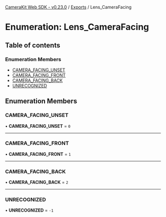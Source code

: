 [CameraKit Web SDK - v0.23.0](../README.md) / [Exports](../modules.md) / Lens\_CameraFacing

# Enumeration: Lens\_CameraFacing

## Table of contents

### Enumeration Members

- [CAMERA\_FACING\_UNSET](Lens_CameraFacing.md#camera_facing_unset)
- [CAMERA\_FACING\_FRONT](Lens_CameraFacing.md#camera_facing_front)
- [CAMERA\_FACING\_BACK](Lens_CameraFacing.md#camera_facing_back)
- [UNRECOGNIZED](Lens_CameraFacing.md#unrecognized)

## Enumeration Members

### CAMERA\_FACING\_UNSET

• **CAMERA\_FACING\_UNSET** = ``0``

___

### CAMERA\_FACING\_FRONT

• **CAMERA\_FACING\_FRONT** = ``1``

___

### CAMERA\_FACING\_BACK

• **CAMERA\_FACING\_BACK** = ``2``

___

### UNRECOGNIZED

• **UNRECOGNIZED** = ``-1``
